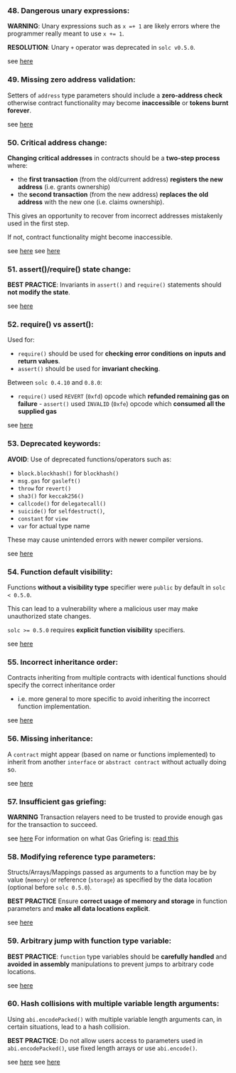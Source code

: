 ### 48. Dangerous unary expressions:

**WARNING**: Unary expressions such as `x =+ 1` are likely errors where the programmer really meant to use `x += 1`.

**RESOLUTION**: Unary `+` operator was deprecated in `solc v0.5.0`.

see [here](https://swcregistry.io/docs/SWC-129)

### 49. Missing zero address validation:

Setters of `address` type parameters should include a **zero-address check** otherwise contract functionality may become **inaccessible** or **tokens burnt forever**.

see [here](https://github.com/crytic/slither/wiki/Detector-Documentation#missing-zero-address-validation)

### 50. Critical address change:

**Changing critical addresses** in contracts should be a **two-step process** where:
- the **first transaction** (from the old/current address) **registers the new address** (i.e. grants ownership)
- the **second transaction** (from the new address) **replaces the old address** with the new one (i.e. claims ownership).

This gives an opportunity to recover from incorrect addresses mistakenly used in the first step.

If not, contract functionality might become inaccessible.

see [here](https://github.com/OpenZeppelin/openzeppelin-contracts/issues/1488)
see [here](https://github.com/OpenZeppelin/openzeppelin-contracts/issues/2369)


### 51. assert()/require() state change:

**BEST PRACTICE**: Invariants in `assert()` and `require()` statements should **not modify the state**.

see [here](https://swcregistry.io/docs/SWC-110)

### 52. require() vs assert():

Used for:
- `require()` should be used for **checking error conditions on inputs and return values**.
- `assert()` should be used for **invariant checking**.

Between `solc 0.4.10` and `0.8.0`:
- `require()` used `REVERT` (`0xfd`) opcode which **refunded remaining gas on failure**  - `assert()` used `INVALID` (`0xfe`) opcode which **consumed all the supplied gas**

see [here](https://docs.soliditylang.org/en/v0.8.1/control-structures.html#error-handling-assert-require-revert-and-exceptions)

### 53. Deprecated keywords:

**AVOID**: Use of deprecated functions/operators such as:
- `block.blockhash()` for `blockhash()`
- `msg.gas` for `gasleft()`
- `throw` for `revert()`
- `sha3()` for `keccak256()`
- `callcode()` for `delegatecall()`
- `suicide()` for `selfdestruct()`,
- `constant` for `view`
- `var` for actual type name

These may cause unintended errors with newer compiler versions.

see [here](https://swcregistry.io/docs/SWC-111)


### 54. Function default visibility:

Functions **without a visibility type** specifier were `public` by default in `solc < 0.5.0`.

This can lead to a vulnerability where a malicious user may make unauthorized state changes.

`solc >= 0.5.0` requires **explicit function visibility** specifiers.

see [here](https://swcregistry.io/docs/SWC-100)


### 55. Incorrect inheritance order:

Contracts inheriting from multiple contracts with identical functions should specify the correct inheritance order
- i.e. more general to more specific to avoid inheriting the incorrect function implementation.

see [here](https://swcregistry.io/docs/SWC-125)


### 56. Missing inheritance:

A `contract` might appear (based on name or functions implemented) to inherit from another `interface` or `abstract contract` without actually doing so.

see [here](https://github.com/crytic/slither/wiki/Detector-Documentation#missing-inheritance)


### 57. Insufficient gas griefing:

**WARNING** Transaction relayers need to be trusted to provide enough gas for the transaction to succeed.

see [here](https://swcregistry.io/docs/SWC-126)
For information on what Gas Griefing is: [read this](https://consensys.github.io/smart-contract-best-practices/known_attacks/#insufficient-gas-griefing)


### 58. Modifying reference type parameters:

Structs/Arrays/Mappings passed as arguments to a function may be by value (`memory`) or reference (`storage`) as specified by the data location (optional before `solc 0.5.0`).

**BEST PRACTICE** Ensure **correct usage of memory and storage** in function parameters and **make all data locations explicit**.

see [here](https://github.com/crytic/slither/wiki/Detector-Documentation#modifying-storage-array-by-value)


### 59. Arbitrary jump with function type variable:

**BEST PRACTICE**: `function` type variables should be **carefully handled** and **avoided in assembly** manipulations to prevent jumps to arbitrary code locations.

see [here](https://swcregistry.io/docs/SWC-127)


### 60. Hash collisions with multiple variable length arguments:

Using `abi.encodePacked()` with multiple variable length arguments can, in certain situations, lead to a hash collision.

**BEST PRACTICE**: Do not allow users access to parameters used in `abi.encodePacked()`, use fixed length arrays or use `abi.encode()`.

see [here](https://swcregistry.io/docs/SWC-133)
see [here](https://docs.soliditylang.org/en/v0.5.3/abi-spec.html#non-standard-packed-mode)
